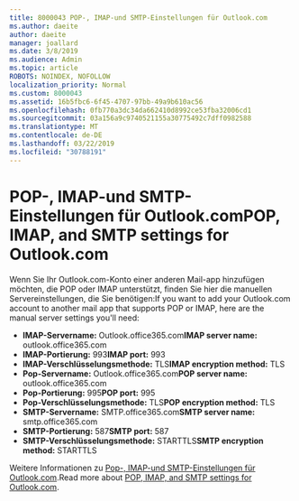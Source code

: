 ```yaml
---
title: 8000043 POP-, IMAP-und SMTP-Einstellungen für Outlook.com
ms.author: daeite
author: daeite
manager: joallard
ms.date: 3/8/2019
ms.audience: Admin
ms.topic: article
ROBOTS: NOINDEX, NOFOLLOW
localization_priority: Normal
ms.custom: 8000043
ms.assetid: 16b5fbc6-6f45-4707-97bb-49a9b610ac56
ms.openlocfilehash: 0fb770a3dc34da662410d8992ce53fba32006cd1
ms.sourcegitcommit: 03a156a9c9740521155a30775492c7dff0982588
ms.translationtype: MT
ms.contentlocale: de-DE
ms.lasthandoff: 03/22/2019
ms.locfileid: "30788191"
---
```

# <a name="pop-imap-and-smtp-settings-for-outlookcom"></a><span data-ttu-id="bcc30-102">POP-, IMAP-und SMTP-Einstellungen für Outlook.com</span><span class="sxs-lookup"><span data-stu-id="bcc30-102">POP, IMAP, and SMTP settings for Outlook.com</span></span>

<span data-ttu-id="bcc30-103">Wenn Sie Ihr Outlook.com-Konto einer anderen Mail-app hinzufügen möchten, die POP oder IMAP unterstützt, finden Sie hier die manuellen Servereinstellungen, die Sie benötigen:</span><span class="sxs-lookup"><span data-stu-id="bcc30-103">If you want to add your Outlook.com account to another mail app that supports POP or IMAP, here are the manual server settings you'll need:</span></span>
  
- <span data-ttu-id="bcc30-104">**IMAP-Servername:** Outlook.office365.com</span><span class="sxs-lookup"><span data-stu-id="bcc30-104">**IMAP server name:** outlook.office365.com</span></span> 
- <span data-ttu-id="bcc30-105">**IMAP-Portierung:** 993</span><span class="sxs-lookup"><span data-stu-id="bcc30-105">**IMAP port:** 993</span></span>   
- <span data-ttu-id="bcc30-106">**IMAP-Verschlüsselungsmethode:** TLS</span><span class="sxs-lookup"><span data-stu-id="bcc30-106">**IMAP encryption method:** TLS</span></span>   
- <span data-ttu-id="bcc30-107">**Pop-Servername:** Outlook.office365.com</span><span class="sxs-lookup"><span data-stu-id="bcc30-107">**POP server name:** outlook.office365.com</span></span>  
- <span data-ttu-id="bcc30-108">**Pop-Portierung:** 995</span><span class="sxs-lookup"><span data-stu-id="bcc30-108">**POP port:** 995</span></span>  
- <span data-ttu-id="bcc30-109">**Pop-Verschlüsselungsmethode:** TLS</span><span class="sxs-lookup"><span data-stu-id="bcc30-109">**POP encryption method:** TLS</span></span>  
- <span data-ttu-id="bcc30-110">**SMTP-Servername:** SMTP.office365.com</span><span class="sxs-lookup"><span data-stu-id="bcc30-110">**SMTP server name:** smtp.office365.com</span></span> 
- <span data-ttu-id="bcc30-111">**SMTP-Portierung:** 587</span><span class="sxs-lookup"><span data-stu-id="bcc30-111">**SMTP port:** 587</span></span> 
- <span data-ttu-id="bcc30-112">**SMTP-Verschlüsselungsmethode:** STARTTLS</span><span class="sxs-lookup"><span data-stu-id="bcc30-112">**SMTP encryption method:** STARTTLS</span></span> 

<span data-ttu-id="bcc30-113">Weitere Informationen zu [Pop-, IMAP-und SMTP-Einstellungen für Outlook.com](https://go.microsoft.com/fwlink/p/?linkid=2001402&amp;clcid=0x409).</span><span class="sxs-lookup"><span data-stu-id="bcc30-113">Read more about [POP, IMAP, and SMTP settings for Outlook.com](https://go.microsoft.com/fwlink/p/?linkid=2001402&amp;clcid=0x409).</span></span>